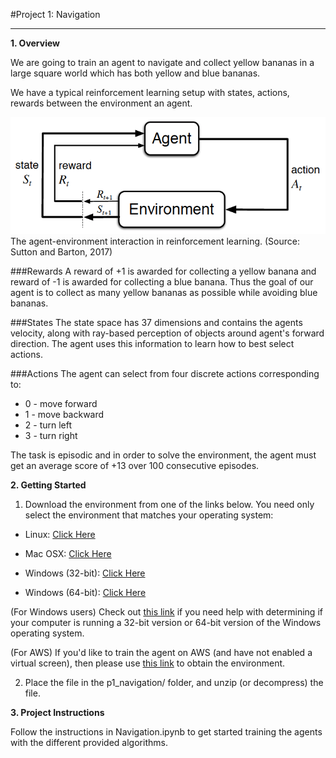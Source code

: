 #Project 1: Navigation
<hr>

**1. Overview**

We are going to train an agent to navigate and collect yellow bananas in a large square world which has both yellow
and blue bananas.

We have a typical reinforcement learning setup with states, actions, rewards between the environment an agent.

![picture alt](reinforcement_learning_problem.png)
The agent-environment interaction in reinforcement learning. (Source: Sutton and Barton, 2017)

###Rewards
A reward of +1 is awarded for collecting a yellow banana and reward of -1
is awarded for collecting a blue banana. Thus the goal of our agent is to collect
as many yellow bananas as possible while avoiding blue bananas.

###States
The state space has 37 dimensions and contains the agents velocity, along with
ray-based perception of objects around agent's forward direction. The agent uses this 
information to learn how to best select actions.

###Actions
The agent can select from four discrete actions corresponding to:
* 0 - move forward
* 1 - move backward
* 2 - turn left
* 3 - turn right

The task is episodic and in order to solve the environment, the agent must get an average score of +13 over 100 
consecutive episodes.

**2. Getting Started**

1. Download the environment from one of the links below. You need only select the environment that matches your operating system:

* Linux: [Click Here](https://s3-us-west-1.amazonaws.com/udacity-drlnd/P1/Banana/Banana_Linux.zip/ "Linux")

* Mac OSX: [Click Here](https://s3-us-west-1.amazonaws.com/udacity-drlnd/P1/Banana/Banana.app.zip/ "Mac OS")

* Windows (32-bit): [Click Here](https://s3-us-west-1.amazonaws.com/udacity-drlnd/P1/Banana/Banana_Windows_x86.zip/ "Windows 32 bit")

* Windows (64-bit): [Click Here](https://s3-us-west-1.amazonaws.com/udacity-drlnd/P1/Banana/Banana_Windows_x86_64.zip/ "Windows 64 bit")

(For Windows users) Check out [this link](https://support.microsoft.com/en-us/help/827218/how-to-determine-whether-a-computer-is-running-a-32-bit-version-or-64) if you need help with determining if your computer is running a 32-bit version or 64-bit version of the Windows operating system.

(For AWS) If you'd like to train the agent on AWS (and have not enabled a virtual screen), then please use [this link](https://s3-us-west-1.amazonaws.com/udacity-drlnd/P1/Banana/Banana_Linux_NoVis.zip) to obtain the environment.

2. Place the file in the p1_navigation/ folder, and unzip (or decompress) the file.

**3. Project Instructions**

Follow the instructions in Navigation.ipynb to get started training the agents with the different provided algorithms.

